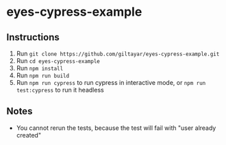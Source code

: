 # eyes-cypress-example

## Instructions

1. Run `git clone https://github.com/giltayar/eyes-cypress-example.git`
1. Run `cd eyes-cypress-example`
1. Run `npm install`
1. Run `npm run build`
1. Run `npm run cypress` to run cypress in interactive mode, or `npm run test:cypress` to run it headless

## Notes

* You cannot rerun the tests, because the test will fail with "user already created"
